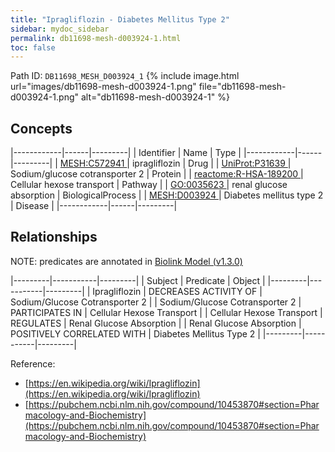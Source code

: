 ```yaml
---
title: "Ipragliflozin - Diabetes Mellitus Type 2"
sidebar: mydoc_sidebar
permalink: db11698-mesh-d003924-1.html
toc: false 
---
```



Path ID: `DB11698_MESH_D003924_1`
{% include image.html url="images/db11698-mesh-d003924-1.png" file="db11698-mesh-d003924-1.png" alt="db11698-mesh-d003924-1" %}

## Concepts

|------------|------|---------|
| Identifier | Name | Type    |
|------------|------|---------|
| <a href="https://identifiers.org/MESH:C572941">MESH:C572941 </a> | ipragliflozin | Drug |
| <a href="https://identifiers.org/UniProt:P31639">UniProt:P31639 </a> | Sodium/glucose cotransporter 2 | Protein |
| <a href="https://identifiers.org/reactome:R-HSA-189200">reactome:R-HSA-189200 </a> | Cellular hexose transport | Pathway |
| <a href="https://identifiers.org/GO:0035623">GO:0035623 </a> | renal glucose absorption | BiologicalProcess |
| <a href="https://identifiers.org/MESH:D003924">MESH:D003924 </a> | Diabetes mellitus type 2 | Disease |
|------------|------|---------|

## Relationships


NOTE: predicates are annotated in <a href="https://github.com/biolink/biolink-model/releases/tag/v1.3.0">Biolink Model (v1.3.0)</a>

|---------|-----------|---------|
| Subject | Predicate | Object  |
|---------|-----------|---------|
| Ipragliflozin | DECREASES ACTIVITY OF | Sodium/Glucose Cotransporter 2 |
| Sodium/Glucose Cotransporter 2 | PARTICIPATES IN | Cellular Hexose Transport |
| Cellular Hexose Transport | REGULATES | Renal Glucose Absorption |
| Renal Glucose Absorption | POSITIVELY CORRELATED WITH | Diabetes Mellitus Type 2 |
|---------|-----------|---------|

Reference: 
  - [https://en.wikipedia.org/wiki/Ipragliflozin](https://en.wikipedia.org/wiki/Ipragliflozin)
  - [https://pubchem.ncbi.nlm.nih.gov/compound/10453870#section=Pharmacology-and-Biochemistry](https://pubchem.ncbi.nlm.nih.gov/compound/10453870#section=Pharmacology-and-Biochemistry)
